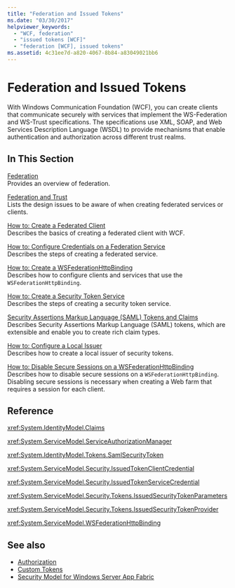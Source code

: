 ```yaml
---
title: "Federation and Issued Tokens"
ms.date: "03/30/2017"
helpviewer_keywords: 
  - "WCF, federation"
  - "issued tokens [WCF]"
  - "federation [WCF], issued tokens"
ms.assetid: 4c31ee7d-a820-4067-8b84-a83049021bb6
---
```

# Federation and Issued Tokens
With Windows Communication Foundation (WCF), you can create clients that communicate securely with services that implement the WS-Federation and WS-Trust specifications. The specifications use XML, SOAP, and Web Services Description Language (WSDL) to provide mechanisms that enable authentication and authorization across different trust realms.  
  
## In This Section  
 [Federation](federation.md)  
 Provides an overview of federation.  
  
 [Federation and Trust](federation-and-trust.md)  
 Lists the design issues to be aware of when creating federated services or clients.  
  
 [How to: Create a Federated Client](how-to-create-a-federated-client.md)  
 Describes the basics of creating a federated client with WCF.  
  
 [How to: Configure Credentials on a Federation Service](how-to-configure-credentials-on-a-federation-service.md)  
 Describes the steps of creating a federated service.  
  
 [How to: Create a WSFederationHttpBinding](how-to-create-a-wsfederationhttpbinding.md)  
 Describes how to configure clients and services that use the `WSFederationHttpBinding`.  
  
 [How to: Create a Security Token Service](how-to-create-a-security-token-service.md)  
 Describes the steps of creating a security token service.  
  
 [Security Assertions Markup Language (SAML) Tokens and Claims](saml-tokens-and-claims.md)  
 Describes Security Assertions Markup Language (SAML) tokens, which are extensible and enable you to create rich claim types.  
  
 [How to: Configure a Local Issuer](how-to-configure-a-local-issuer.md)  
 Describes how to create a local issuer of security tokens.  
  
 [How to: Disable Secure Sessions on a WSFederationHttpBinding](how-to-disable-secure-sessions-on-a-wsfederationhttpbinding.md)  
 Describes how to disable secure sessions on a `WSFederationHttpBinding`. Disabling secure sessions is necessary when creating a Web farm that requires a session for each client.  
  
## Reference  
 <xref:System.IdentityModel.Claims>  
  
 <xref:System.ServiceModel.ServiceAuthorizationManager>  
  
 <xref:System.IdentityModel.Tokens.SamlSecurityToken>  
  
 <xref:System.ServiceModel.Security.IssuedTokenClientCredential>  
  
 <xref:System.ServiceModel.Security.IssuedTokenServiceCredential>  
  
 <xref:System.ServiceModel.Security.Tokens.IssuedSecurityTokenParameters>  
  
 <xref:System.ServiceModel.Security.Tokens.IssuedSecurityTokenProvider>  
  
 <xref:System.ServiceModel.WSFederationHttpBinding>  
  
## See also

- [Authorization](authorization-in-wcf.md)
- [Custom Tokens](../extending/custom-tokens.md)
- [Security Model for Windows Server App Fabric](/previous-versions/appfabric/ee677202(v=azure.10))

